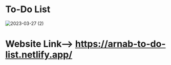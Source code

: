 # To-Do List
![2023-03-27 (2)](https://user-images.githubusercontent.com/98828838/227951483-1b34916d-7d5a-453c-8057-682055e03aa9.png)
# Website Link--> https://arnab-to-do-list.netlify.app/
